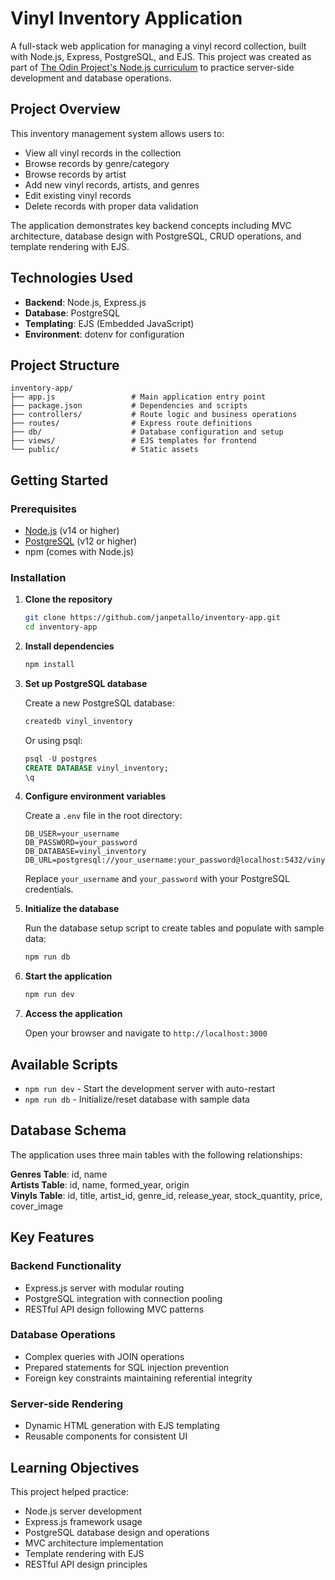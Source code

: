 # Vinyl Inventory Application

A full-stack web application for managing a vinyl record collection, built with Node.js, Express, PostgreSQL, and EJS. This project was created as part of [The Odin Project's Node.js curriculum](https://www.theodinproject.com/lessons/node-path-nodejs-inventory-application) to practice server-side development and database operations.

## Project Overview

This inventory management system allows users to:
- View all vinyl records in the collection
- Browse records by genre/category
- Browse records by artist
- Add new vinyl records, artists, and genres
- Edit existing vinyl records
- Delete records with proper data validation

The application demonstrates key backend concepts including MVC architecture, database design with PostgreSQL, CRUD operations, and template rendering with EJS.

## Technologies Used

- **Backend**: Node.js, Express.js
- **Database**: PostgreSQL
- **Templating**: EJS (Embedded JavaScript)
- **Environment**: dotenv for configuration

## Project Structure

```
inventory-app/
├── app.js                 # Main application entry point
├── package.json           # Dependencies and scripts
├── controllers/           # Route logic and business operations
├── routes/                # Express route definitions
├── db/                    # Database configuration and setup
├── views/                 # EJS templates for frontend
└── public/                # Static assets
```

## Getting Started

### Prerequisites

- [Node.js](https://nodejs.org/) (v14 or higher)
- [PostgreSQL](https://www.postgresql.org/download/) (v12 or higher)
- npm (comes with Node.js)

### Installation

1. **Clone the repository**
   ```bash
   git clone https://github.com/janpetallo/inventory-app.git
   cd inventory-app
   ```

2. **Install dependencies**
   ```bash
   npm install
   ```

3. **Set up PostgreSQL database**
   
   Create a new PostgreSQL database:
   ```bash
   createdb vinyl_inventory
   ```
   
   Or using psql:
   ```sql
   psql -U postgres
   CREATE DATABASE vinyl_inventory;
   \q
   ```

4. **Configure environment variables**
   
   Create a `.env` file in the root directory:
   ```env
   DB_USER=your_username
   DB_PASSWORD=your_password
   DB_DATABASE=vinyl_inventory
   DB_URL=postgresql://your_username:your_password@localhost:5432/vinyl_inventory
   ```
   Replace `your_username` and `your_password` with your PostgreSQL credentials.

5. **Initialize the database**
   
   Run the database setup script to create tables and populate with sample data:
   ```bash
   npm run db
   ```

6. **Start the application**
   ```bash
   npm run dev
   ```

7. **Access the application**
   
   Open your browser and navigate to `http://localhost:3000`

## Available Scripts

- `npm run dev` - Start the development server with auto-restart
- `npm run db` - Initialize/reset database with sample data

## Database Schema

The application uses three main tables with the following relationships:

**Genres Table**: id, name  
**Artists Table**: id, name, formed_year, origin  
**Vinyls Table**: id, title, artist_id, genre_id, release_year, stock_quantity, price, cover_image

## Key Features

### Backend Functionality
- Express.js server with modular routing
- PostgreSQL integration with connection pooling
- RESTful API design following MVC patterns

### Database Operations
- Complex queries with JOIN operations
- Prepared statements for SQL injection prevention
- Foreign key constraints maintaining referential integrity

### Server-side Rendering
- Dynamic HTML generation with EJS templating
- Reusable components for consistent UI

## Learning Objectives

This project helped practice:
- Node.js server development
- Express.js framework usage
- PostgreSQL database design and operations
- MVC architecture implementation
- Template rendering with EJS
- RESTful API design principles